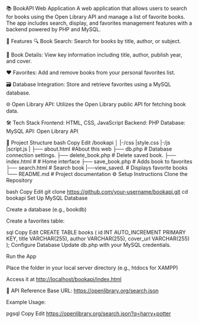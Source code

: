 

📚 BookAPI Web Application
A web application that allows users to search for books using the Open Library API and manage a list of favorite books. The app includes search, display, and favorites management features with a backend powered by PHP and MySQL.

🚀 Features
🔍 Book Search: Search for books by title, author, or subject.

📄 Book Details: View key information including title, author, publish year, and cover.

❤️ Favorites: Add and remove books from your personal favorites list.

🗃️ Database Integration: Store and retrieve favorites using a MySQL database.

🌐 Open Library API: Utilizes the Open Library public API for fetching book data.

🛠️ Tech Stack
Frontend: HTML, CSS, JavaScript
Backend: PHP
Database: MySQL
API: Open Library API

📂 Project Structure
bash
Copy
Edit
/bookapi
│
|-/css
  |style.css
|-/js
  |script.js
| 
├── about.html       #About this web
├── db.php           # Database connection settings.
├── delete_book.php  # Delete saved book.
├── index.html    # # Home interface
├── save_book.php   # Adds book to favorites
├── search.html         # Search book
|──view_saved.        # Displays favorite books
└── README.md              # Project documentation
⚙️ Setup Instructions
Clone the Repository

bash
Copy
Edit
git clone https://github.com/your-username/bookapi.git
cd bookapi
Set Up MySQL Database

Create a database (e.g., bookdb)

Create a favorites table:

sql
Copy
Edit
CREATE TABLE books (
  id INT AUTO_INCREMENT PRIMARY KEY,
  title VARCHAR(255),
  author VARCHAR(255),
  cover_url VARCHAR(255)
);
Configure Database
Update db.php with your MySQL credentials.

Run the App

Place the folder in your local server directory (e.g., htdocs for XAMPP)

Access it at [http://localhost/bookapi/index.html](http://localhost/Final-Project---Integrative-Programming_booksearch/book_search_api/index.html)

📡 API Reference
Base URL: https://openlibrary.org/search.json

Example Usage:

pgsql
Copy
Edit
https://openlibrary.org/search.json?q=harry+potter
